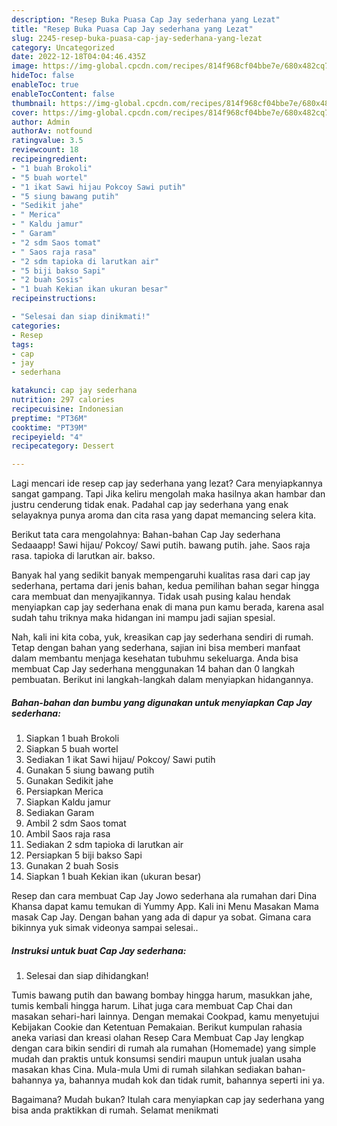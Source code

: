 ```yaml
---
description: "Resep Buka Puasa Cap Jay sederhana yang Lezat"
title: "Resep Buka Puasa Cap Jay sederhana yang Lezat"
slug: 2245-resep-buka-puasa-cap-jay-sederhana-yang-lezat
category: Uncategorized
date: 2022-12-18T04:04:46.435Z
image: https://img-global.cpcdn.com/recipes/814f968cf04bbe7e/680x482cq70/cap-jay-sederhana-foto-resep-utama.jpg
hideToc: false
enableToc: true
enableTocContent: false
thumbnail: https://img-global.cpcdn.com/recipes/814f968cf04bbe7e/680x482cq70/cap-jay-sederhana-foto-resep-utama.jpg
cover: https://img-global.cpcdn.com/recipes/814f968cf04bbe7e/680x482cq70/cap-jay-sederhana-foto-resep-utama.jpg
author: Admin
authorAv: notfound
ratingvalue: 3.5
reviewcount: 18
recipeingredient:
- "1 buah Brokoli"
- "5 buah wortel"
- "1 ikat Sawi hijau Pokcoy Sawi putih"
- "5 siung bawang putih"
- "Sedikit jahe"
- " Merica"
- " Kaldu jamur"
- " Garam"
- "2 sdm Saos tomat"
- " Saos raja rasa"
- "2 sdm tapioka di larutkan air"
- "5 biji bakso Sapi"
- "2 buah Sosis"
- "1 buah Kekian ikan ukuran besar"
recipeinstructions:

- "Selesai dan siap dinikmati!"
categories:
- Resep
tags:
- cap
- jay
- sederhana

katakunci: cap jay sederhana 
nutrition: 297 calories
recipecuisine: Indonesian
preptime: "PT36M"
cooktime: "PT39M"
recipeyield: "4"
recipecategory: Dessert

---
```



Lagi mencari ide resep cap jay sederhana yang lezat? Cara menyiapkannya sangat gampang. Tapi Jika keliru mengolah maka hasilnya akan hambar dan justru cenderung tidak enak. Padahal cap jay sederhana yang enak selayaknya punya aroma dan cita rasa yang dapat memancing selera kita.


Berikut tata cara mengolahnya: Bahan-bahan Cap Jay sederhana Sedaaapp! Sawi hijau/ Pokcoy/ Sawi putih. bawang putih. jahe. Saos raja rasa. tapioka di larutkan air. bakso.

Banyak hal yang sedikit banyak mempengaruhi kualitas rasa dari cap jay sederhana, pertama dari jenis bahan, kedua pemilihan bahan segar hingga cara membuat dan menyajikannya. Tidak usah pusing kalau hendak menyiapkan cap jay sederhana enak di mana pun kamu berada, karena asal sudah tahu triknya maka hidangan ini mampu jadi sajian spesial.


Nah, kali ini kita coba, yuk, kreasikan cap jay sederhana sendiri di rumah. Tetap dengan bahan yang sederhana, sajian ini bisa memberi manfaat dalam membantu menjaga kesehatan tubuhmu sekeluarga. Anda bisa membuat Cap Jay sederhana menggunakan 14 bahan dan 0 langkah pembuatan. Berikut ini langkah-langkah dalam menyiapkan hidangannya.

<!--inarticleads1-->

##### Bahan-bahan dan bumbu yang digunakan untuk menyiapkan Cap Jay sederhana:

1. Siapkan 1 buah Brokoli
1. Siapkan 5 buah wortel
1. Sediakan 1 ikat Sawi hijau/ Pokcoy/ Sawi putih
1. Gunakan 5 siung bawang putih
1. Gunakan Sedikit jahe
1. Persiapkan  Merica
1. Siapkan  Kaldu jamur
1. Sediakan  Garam
1. Ambil 2 sdm Saos tomat
1. Ambil  Saos raja rasa
1. Sediakan 2 sdm tapioka di larutkan air
1. Persiapkan 5 biji bakso Sapi
1. Gunakan 2 buah Sosis
1. Siapkan 1 buah Kekian ikan (ukuran besar)


Resep dan cara membuat Cap Jay Jowo sederhana ala rumahan dari Dina Khansa dapat kamu temukan di Yummy App. Kali ini Menu Masakan Mama masak Cap Jay. Dengan bahan yang ada di dapur ya sobat. Gimana cara bikinnya yuk simak videonya sampai selesai.. 

<!--inarticleads2-->

##### Instruksi untuk buat Cap Jay sederhana:


1. Selesai dan siap dihidangkan!

Tumis bawang putih dan bawang bombay hingga harum, masukkan jahe, tumis kembali hingga harum. Lihat juga cara membuat Cap Chai dan masakan sehari-hari lainnya. Dengan memakai Cookpad, kamu menyetujui Kebijakan Cookie dan Ketentuan Pemakaian. Berikut kumpulan rahasia aneka variasi dan kreasi olahan Resep Cara Membuat Cap Jay lengkap dengan cara bikin sendiri di rumah ala rumahan (Homemade) yang simple mudah dan praktis untuk konsumsi sendiri maupun untuk jualan usaha masakan khas Cina. Mula-mula Umi di rumah silahkan sediakan bahan-bahannya ya, bahannya mudah kok dan tidak rumit, bahannya seperti ini ya. 

Bagaimana? Mudah bukan? Itulah cara menyiapkan cap jay sederhana yang bisa anda praktikkan di rumah. Selamat menikmati
